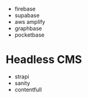 * firebase
* supabase
* aws amplify
* graphbase
* pocketbase

# Headless CMS

* strapi
* sanity
* contentfull
